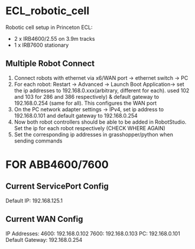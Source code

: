 # ECL_robotic_cell

Robotic cell setup in Princeton ECL:
* 2 x IRB4600/2.55 on 3.9m tracks
* 1 x IRB7600 stationary

## Multiple Robot Connect

1. Connect robots with ethernet via x6/WAN port -> ethernet switch -> PC
2. For each robot: Restart -> Advanced -> Launch Boot Application-> set the ip addresses to 192.168.0.xxx(arbitrary, different for each). 
    used 102 and 103 for 286 and 386 respectively) & default gateway to 192.168.0.254 (same for all). This configures the WAN port
3. On the PC network adapter settings -> IPv4, set ip address to 192.168.0.101 and default gateway to 192.168.0.254
4. Now both robot controllers should be able to be added in RobotStudio. Set the ip for each robot respectively (CHECK WHERE AGAIN)
5. Set the corresponding ip addresses in grasshopper/python when sending commands

# FOR ABB4600/7600

## Current ServicePort Config
Default IP: 192.168.125.1

## Current WAN Config
IP Addresses:
4600: 192.168.0.102
7600: 192.168.0.103
PC: 192.168.0.101
Default Gateway: 192.168.0.254
